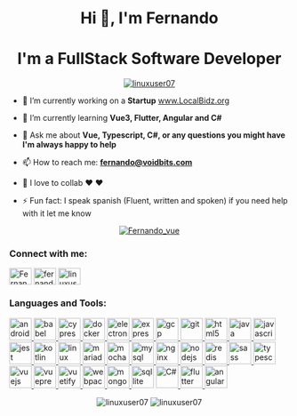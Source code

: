 <h1 align="center">Hi 👋, I'm Fernando</h1>
<h1 align="center">I'm a FullStack Software Developer</h1>
<p align="center"> <a href="https://github.com/linuxuser07/github-profile-trophy"><img src="https://github-profile-trophy.vercel.app/?username=linuxuser07&theme=onedark" alt="linuxuser07" /></a> </p>

- 🔭 I’m currently working on a **Startup** <a href="https://www.localbidz.org">www.LocalBidz.org</a>

- 🌱 I’m currently learning **Vue3, Flutter, Angular and C#**

- 💬 Ask me about **Vue, Typescript, C#, or any questions you might have I'm always happy to help**

- 📫 How to reach me: **fernando@voidbits.com**

- 👯 I love to collab ❤️ ❤️ 

- ⚡ Fun fact: I speak spanish (Fluent, written and spoken) if you need help with it let me know

<p align="center">
  <a href="https://twitter.com/Fernando_vue" target="blank"><img src="https://img.shields.io/twitter/follow/Fernando_vue?logo=twitter&style=for-the-badge" alt="Fernando_vue" /></a> 
</p>

<p align="left">
<h3 align="left">Connect with me:</h3>
<a href="https://twitter.com/Fernando_vue" target="blank"><img align="center" src="https://cdn.jsdelivr.net/npm/simple-icons@3.0.1/icons/twitter.svg" alt="Fernando_vue" height="30" width="40" /></a>
<a href="https://linkedin.com/in/fernandoruiz07" target="blank"><img align="center" src="https://cdn.jsdelivr.net/npm/simple-icons@3.0.1/icons/linkedin.svg" alt="fernandoruiz07" height="30" width="40" /></a>
<a href="https://stackoverflow.com/users/6249185/linuxuser07/" target="blank"><img align="center" src="https://cdn.jsdelivr.net/npm/simple-icons@3.0.1/icons/stackoverflow.svg" alt="linuxuser07" height="30" width="40" /></a>
</p>



<h3 align="left">Languages and Tools:</h3>
<p align="left"> <a href="https://developer.android.com" target="_blank"> <img src="https://devicons.github.io/devicon/devicon.git/icons/android/android-original-wordmark.svg" alt="android" width="40" height="40"/> </a> <a href="https://babeljs.io/" target="_blank"> <img src="https://www.vectorlogo.zone/logos/babeljs/babeljs-icon.svg" alt="babel" width="40" height="40"/> </a> <a href="https://www.cypress.io" target="_blank"> <img src="https://raw.githubusercontent.com/simple-icons/simple-icons/6e46ec1fc23b60c8fd0d2f2ff46db82e16dbd75f/icons/cypress.svg" alt="cypress" width="40" height="40"/> </a> <a href="https://www.docker.com/" target="_blank"> <img src="https://devicons.github.io/devicon/devicon.git/icons/docker/docker-original-wordmark.svg" alt="docker" width="40" height="40"/> </a> <a href="https://www.electronjs.org" target="_blank"> <img src="https://devicons.github.io/devicon/devicon.git/icons/electron/electron-original.svg" alt="electron" width="40" height="40"/> </a> <a href="https://expressjs.com" target="_blank"> <img src="https://devicons.github.io/devicon/devicon.git/icons/express/express-original-wordmark.svg" alt="express" width="40" height="40"/> </a> <a href="https://cloud.google.com" target="_blank"> <img src="https://www.vectorlogo.zone/logos/google_cloud/google_cloud-icon.svg" alt="gcp" width="40" height="40"/> </a> <a href="https://git-scm.com/" target="_blank"> <img src="https://www.vectorlogo.zone/logos/git-scm/git-scm-icon.svg" alt="git" width="40" height="40"/> </a> <a href="https://www.w3.org/html/" target="_blank"> <img src="https://devicons.github.io/devicon/devicon.git/icons/html5/html5-original-wordmark.svg" alt="html5" width="40" height="40"/> </a> <a href="https://www.java.com" target="_blank"> <img src="https://devicons.github.io/devicon/devicon.git/icons/java/java-original-wordmark.svg" alt="java" width="40" height="40"/> </a> <a href="https://developer.mozilla.org/en-US/docs/Web/JavaScript" target="_blank"> <img src="https://devicons.github.io/devicon/devicon.git/icons/javascript/javascript-original.svg" alt="javascript" width="40" height="40"/> </a> <a href="https://jestjs.io" target="_blank"> <img src="https://www.vectorlogo.zone/logos/jestjsio/jestjsio-icon.svg" alt="jest" width="40" height="40"/> </a> <a href="https://kotlinlang.org" target="_blank"> <img src="https://www.vectorlogo.zone/logos/kotlinlang/kotlinlang-icon.svg" alt="kotlin" width="40" height="40"/> </a><a href="https://www.linux.org/" target="_blank"> <img src="https://devicons.github.io/devicon/devicon.git/icons/linux/linux-original.svg" alt="linux" width="40" height="40"/> </a> <a href="https://mariadb.org/" target="_blank"> <img src="https://www.vectorlogo.zone/logos/mariadb/mariadb-icon.svg" alt="mariadb" width="40" height="40"/> </a> <a href="https://mochajs.org" target="_blank"> <img src="https://www.vectorlogo.zone/logos/mochajs/mochajs-icon.svg" alt="mocha" width="40" height="40"/> </a> <a href="https://www.mysql.com/" target="_blank"> <img src="https://devicons.github.io/devicon/devicon.git/icons/mysql/mysql-original-wordmark.svg" alt="mysql" width="40" height="40"/> </a> <a href="https://www.nginx.com" target="_blank"> <img src="https://devicons.github.io/devicon/devicon.git/icons/nginx/nginx-original.svg" alt="nginx" width="40" height="40"/> </a> <a href="https://nodejs.org" target="_blank"> <img src="https://devicons.github.io/devicon/devicon.git/icons/nodejs/nodejs-original-wordmark.svg" alt="nodejs" width="40" height="40"/> </a> <a href="https://redis.io" target="_blank"> <img src="https://devicons.github.io/devicon/devicon.git/icons/redis/redis-original-wordmark.svg" alt="redis" width="40" height="40"/> </a> <a href="https://sass-lang.com" target="_blank"> <img src="https://devicons.github.io/devicon/devicon.git/icons/sass/sass-original.svg" alt="sass" width="40" height="40"/> </a> <a href="https://www.typescriptlang.org/" target="_blank"> <img src="https://devicons.github.io/devicon/devicon.git/icons/typescript/typescript-original.svg" alt="typescript" width="40" height="40"/> </a> <a href="https://vuejs.org/" target="_blank"> <img src="https://devicons.github.io/devicon/devicon.git/icons/vuejs/vuejs-original-wordmark.svg" alt="vuejs" width="40" height="40"/> </a> <a href="https://vuepress.vuejs.org/" target="_blank"> <img src="https://raw.githubusercontent.com/AliasIO/wappalyzer/master/src/drivers/webextension/images/icons/VuePress.svg" alt="vuepress" width="40" height="40"/> </a> <a href="https://vuetifyjs.com/en/" target="_blank"> <img src="https://bestofjs.org/logos/vuetify.svg" alt="vuetify" width="40" height="40"/> </a> <a href="https://webpack.js.org" target="_blank"> <img src="https://devicons.github.io/devicon/devicon.git/icons/webpack/webpack-original.svg" alt="webpack" width="40" height="40"/> </a> 
<a href="https://www.mongodb.com/" target="_blank"> <img src="https://devicons.github.io/devicon/devicon.git/icons/mongodb/mongodb-original.svg" alt="mongodb" width="40" height="40"/> </a>
<a href="https://www.sqlite.org/index.html" target="_blank"> <img src="https://www.vectorlogo.zone/logos/sqlite/sqlite-icon.svg" alt="sqllite" width="40" height="40"/></a>
<a href="https://docs.microsoft.com/en-us/dotnet/csharp/" target="_blank"> <img src="https://devicons.github.io/devicon/devicon.git/icons/csharp/csharp-original.svg" alt="C#" width="40" height="40"/> </a>
<a href="https://flutter.dev/" target="_blank"> <img src="https://devicons.github.io/devicon/devicon.git/icons/flutter/flutter-original.svg" alt="flutter" width="40" height="40"/> </a>
<a href="https://angular.io/" target="_blank"> <img src="https://www.vectorlogo.zone/logos/angular/angular-icon.svg" alt="angular" width="40" height="40"/></a>
</p>

<p align="center">
  <img src="https://github-readme-stats.vercel.app/api/top-langs/?username=linuxuser07&theme=tokyonight&layout=compact" alt="linuxuser07" />
  <img src="https://github-readme-stats.vercel.app/api?username=linuxuser07&theme=tokyonight&show_icons=true" alt="linuxuser07" />
</p>
<!--
**linuxuser07/linuxuser07** is a ✨ _special_ ✨ repository because its `README.md` (this file) appears on your GitHub profile.

Here are some ideas to get you started:

- 🔭 I’m currently working on ...
- 🌱 I’m currently learning ...
- 👯 I’m looking to collaborate on ...
- 🤔 I’m looking for help with ...
- 💬 Ask me about ...
- 📫 How to reach me: ...
- 😄 Pronouns: ...
- ⚡ Fun fact: ...
-->

